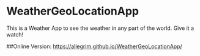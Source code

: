 # WeatherGeoLocationApp
This is a Weather App to see the weather in any part of the world. Give it a watch! 


##Online Version:
https://allegrim.github.io/WeatherGeoLocationApp/
